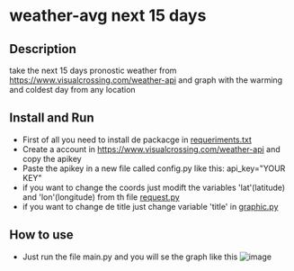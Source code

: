 # weather-avg next 15 days
## Description

take the next 15 days pronostic weather from https://www.visualcrossing.com/weather-api and graph with the warming and coldest day from any location
## Install and Run
- First of all you need to install de packacge in [requeriments.txt](requeriments.txt)
- Create a account in https://www.visualcrossing.com/weather-api and copy the apikey
- Paste the apikey in a new file called config.py like this: api_key="YOUR KEY" 
- if you want to change the coords just modift the variables 'lat'(latitude) and 'lon'(longitude) from th file [request.py](request.py)
- if you want to change de title just change variable 'title' in [graphic.py](graphic.py)
## How to use
- Just run the file main.py and you will se the graph like this
![image](https://user-images.githubusercontent.com/49890569/183305098-a9d50ad6-6155-48f0-a4a1-6491d9d7de65.png)
